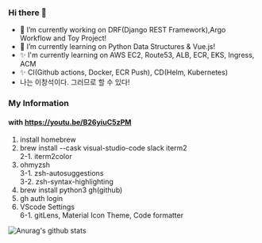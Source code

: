 ### Hi there 👋

- 🔭 I’m currently working on DRF(Django REST Framework),Argo Workflow and Toy Project!
- 🌱 I’m currently learning on Python Data Structures & Vue.js!
- ✨ I'm currently learning on AWS EC2, Route53, ALB, ECR, EKS, Ingress, ACM
- ✨ CI(Github actions, Docker, ECR Push), CD(Helm, Kubernetes)
- 나는 이창석이다. 그러므로 할 수 있다!

### My Information
#### with https://youtu.be/B26yiuC5zPM

1. install homebrew
2. brew install --cask visual-studio-code slack iterm2 <br>
2-1. iterm2color
3. ohmyzsh<br>
3-1. zsh-autosuggestions<br>
3-2. zsh-syntax-highlighting<br>
5. brew install python3 gh(github) 
6. gh auth login
7. VScode Settings <br>
6-1. gitLens, Material Icon Theme, Code formatter

![Anurag's github stats](https://github-readme-stats.vercel.app/api?username=2044smile&show_icons=true&theme=radical)

<!--
**2044smile/2044smile** is a ✨ _special_ ✨ repository because its `README.md` (this file) appears on your GitHub profile.

Here are some ideas to get you started:

- 🔭 I’m currently working on ...
- 🌱 I’m currently learning ...
- 👯 I’m looking to collaborate on ...
- 🤔 I’m looking for help with ...
- 💬 Ask me about ...
- 📫 How to reach me: ...
- 😄 Pronouns: ...
- ⚡ Fun fact: ...
-->
